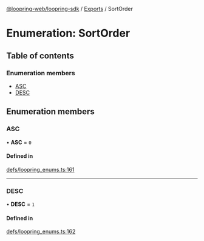 [@loopring-web/loopring-sdk](../README.md) / [Exports](../modules.md) / SortOrder

# Enumeration: SortOrder

## Table of contents

### Enumeration members

- [ASC](SortOrder.md#asc)
- [DESC](SortOrder.md#desc)

## Enumeration members

### ASC

• **ASC** = `0`

#### Defined in

[defs/loopring_enums.ts:161](https://github.com/Loopring/loopring_sdk/blob/edf273a/src/defs/loopring_enums.ts#L161)

___

### DESC

• **DESC** = `1`

#### Defined in

[defs/loopring_enums.ts:162](https://github.com/Loopring/loopring_sdk/blob/edf273a/src/defs/loopring_enums.ts#L162)
